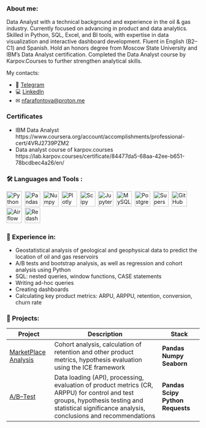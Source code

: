 ### About me:
Data Analyst with a technical background and experience in the oil & gas industry.
Currently focused on advancing in product and data analytics. Skilled in Python, SQL, Excel, and BI tools, with expertise in data visualization and interactive dashboard development. 
Fluent in English (B2–C1) and Spanish. Hold an honors degree from Moscow State University and IBM’s Data Analyst certification.
Completed the Data Analyst course by Karpov.Courses to further strengthen analytical skills.

My contacts:
* 📲 [Telegram](https://t.me/@Magnetic_pole)
* 💻 [LinkedIn](https://www.linkedin.com/in/nadezhda-farafontova-7aa8a2180/)
* ✉ [nfarafontova@proton.me](mailto:nfarafontova@proton.me) 

### Certificates
<ul>
<li>IBM Data Analyst
https://www.coursera.org/account/accomplishments/professional-cert/4VRJ2739PZM2
<li>Data analyst course of karpov.courses
https://lab.karpov.courses/certificate/84477da5-68aa-42ee-b651-78bcdbec4a26/en/
</ul>

### :hammer_and_wrench: Languages and Tools :
<div>
  <img src="https://img.shields.io/badge/python-white?logo=python&style=for-the-badge" title="Python" alt="Python" height="40"/>&nbsp;
  <img src="https://img.shields.io/badge/pandas-white?logo=pandas&logoColor=blue&style=for-the-badge" title="Pandas" alt="Pandas" height="40"/>&nbsp;
  <img src="https://img.shields.io/badge/numpy-white?logo=numpy&logoColor=blue&style=for-the-badge" title="Numpy" alt="Numpy" height="40"/>&nbsp;
  <img src="https://img.shields.io/badge/plotly-white?logo=plotly&logoColor=blue&style=for-the-badge" title="Plotly" alt="Plotly" height="40"/>&nbsp;
  <img src="https://img.shields.io/badge/Scipy-white?logo=Scipy&logoColor=black&style=for-the-badge" title="Scipy" alt="Scipy" height="40"/>&nbsp;
  <img src="https://img.shields.io/badge/Jupyter_notebook-white?logo=Jupyter&style=for-the-badge" title="Jupyter" alt="Jupyter" height="40"/>&nbsp;
  <img src="https://img.shields.io/badge/mySQL-white?logo=mySQL&s&style=for-the-badge" title="MySQL"  alt="MySQL" height="40"/>&nbsp;
  <img src="https://img.shields.io/badge/PostgreSQL-white?logo=PostgreSQL&s&style=for-the-badge" title="PostgreSQL" alt="PostgreSQL" height="40"/>&nbsp;
  <img src="https://img.shields.io/badge/Superset-white?logo=Superset&s&logoColor=yellow&style=for-the-badge" title="Superset" alt="Superset" height="40"/>&nbsp;
  <img src="https://img.shields.io/badge/github-white?logo=github&logoColor=black&style=for-the-badge" title="GitHub" alt="GitHub" height="40"/>&nbsp;
  <img src="https://img.shields.io/badge/Airflow-white?logo=Airflow&style=for-the-badge" title="Airflow" alt="Airflow" height="40"/>&nbsp;
  <img src="https://img.shields.io/badge/redash-white?logo=redash&style=for-the-badge" title="Redash" alt="Redash" height="40"/>&nbsp;
</div>

### :metal: Experience in:
<ul>
<li>Geostatistical analysis of geological and geophysical data to predict the location of oil and gas reservoirs
<li>A/B tests and bootstrap analysis, as well as regression and cohort analysis using Python
<li>SQL: nested queries, window functions, CASE statements
<li>Writing ad-hoc queries
<li>Creating dashboards
<li>Calculating key product metrics: ARPU, ARPPU, retention, conversion, churn rate
</ul>

### :book: Projects:
|Project| Description | Stack |
|----------------|-----------------|-----|
|[MarketPlace Analysis](https://github.com/NadiaFonto/Marketplace_Analysis)|Cohort analysis, calculation of retention and other product metrics, hypothesis evaluation using the ICE framework|**Pandas** **Numpy** **Seaborn**|
|[A/B–Test](https://github.com/NadiaFonto/AB-Test)|Data loading (API), processing, evaluation of product metrics (CR, ARPPU) for control and test groups, hypothesis testing and statistical significance analysis, conclusions and recommendations|**Pandas** **Scipy** **Python** **Requests**|

